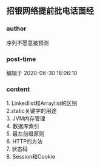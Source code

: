 ## 招银网络提前批电话面经
### author 
序列不愿意被预测
### post-time 

编辑于  2020-06-30 18:06:10
### content 
<div class="post-topic-des nc-post-content">
 1. Linkedlist和Arraylist的区别
 <br/>
 2.static关键字的用途
 <br/>
 3. JVM内存管理
 <br/>
 4. 数据库索引
 <br/>
 5. 最左前缀原则
 <br/>
 6. HTTP的方法
 <br/>
 7. 状态码
 <br/>
 8. Session和Cookie
 <br/>
 <br/>
</div>
